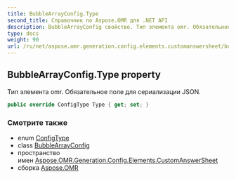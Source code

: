 ```yaml
---
title: BubbleArrayConfig.Type
second_title: Справочник по Aspose.OMR для .NET API
description: BubbleArrayConfig свойство. Тип элемента omr. Обязательное поле для сериализации JSON.
type: docs
weight: 90
url: /ru/net/aspose.omr.generation.config.elements.customanswersheet/bubblearrayconfig/type/
---
```

## BubbleArrayConfig.Type property

Тип элемента omr. Обязательное поле для сериализации JSON.

```csharp
public override ConfigType Type { get; set; }
```

### Смотрите также

* enum [ConfigType](../../../aspose.omr.generation.config.enums/configtype/)
* class [BubbleArrayConfig](../)
* пространство имен [Aspose.OMR.Generation.Config.Elements.CustomAnswerSheet](../../bubblearrayconfig/)
* сборка [Aspose.OMR](../../../)


